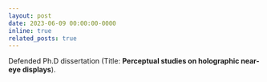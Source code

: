 ```yaml
---
layout: post
date: 2023-06-09 00:00:00-0000
inline: true
related_posts: true
---
```


Defended Ph.D dissertation (Title: **Perceptual studies on holographic near-eye displays**).